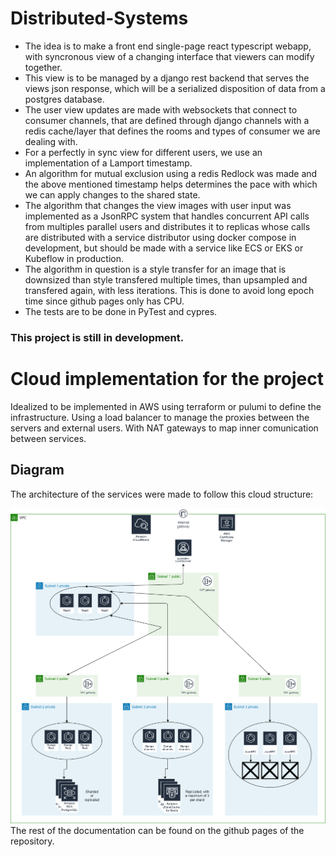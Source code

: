 # Distributed-Systems

* The idea is to make a front end single-page react typescript webapp, with syncronous view of a changing interface that viewers can modify together.
* This view is to be managed by a django rest backend that serves the views json response, which will be a serialized disposition of data from a postgres database.
* The user view updates are made with websockets that connect to consumer channels, that are defined through django channels with a redis cache/layer that defines the rooms and types of consumer we are dealing with.
* For a perfectly in sync view for different users, we use an implementation of a Lamport timestamp.
* An algorithm for mutual exclusion using a redis Redlock was made and the above mentioned timestamp helps determines the pace with which we can apply changes to the shared state.
* The algorithm that changes the view images with user input was implemented as a JsonRPC system that handles concurrent API calls from multiples parallel users and distributes it to replicas whose calls are distributed with a service distributor using docker compose in development, but should be made with a service like ECS or EKS or Kubeflow in production.
* The algorithm in question is a style transfer for an image that is downsized than style transfered multiple times, than upsampled and transfered again, with less iterations. This is done to avoid long epoch time since github pages only has CPU.
* The tests are to be done in PyTest and cypres.

### This project is still in development.

# Cloud implementation for the project

Idealized to be implemented in AWS using terraform or pulumi to define the infrastructure. Using a load balancer to manage the proxies between the servers and external users. With NAT gateways to map inner comunication between services.

## Diagram

The architecture of the services were made to follow this cloud structure:

![alt text](https://github.com/RamonGal/Distributed-Systems/blob/main/DAT.png?raw=true)The rest of the documentation can be found on the github pages of the repository.
